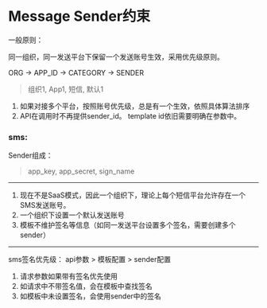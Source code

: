 # Message Sender约束

一般原则：

同一组织，同一发送平台下保留一个发送账号生效，采用优先级原则。

ORG -> APP_ID -> CATEGORY -> SENDER
> 组织1, App1, 短信, 默认1

1. 如果对接多个平台，按照账号优先级，总是有一个生效，依照具体算法排序
2. API在调用时不再提供sender_id。 template id依旧需要明确在参数中。

### sms:

Sender组成：
> app_key, app_secret, sign_name
----

1. 现在不是SaaS模式，因此一个组织下，理论上每个短信平台允许存在一个SMS发送账号。
2. 一个组织下设置一个默认发送账号
3. 模板不维护签名等信息（如同一发送平台设置多个签名，需要创建多个sender）

----
sms签名优先级： api参数 > 模板配置 > sender配置

1. 请求参数如果带有签名优先使用
2. 如请求中不带签名值，会在模板中查找签名
3. 如模板中未设置签名，会使用sender中的签名
